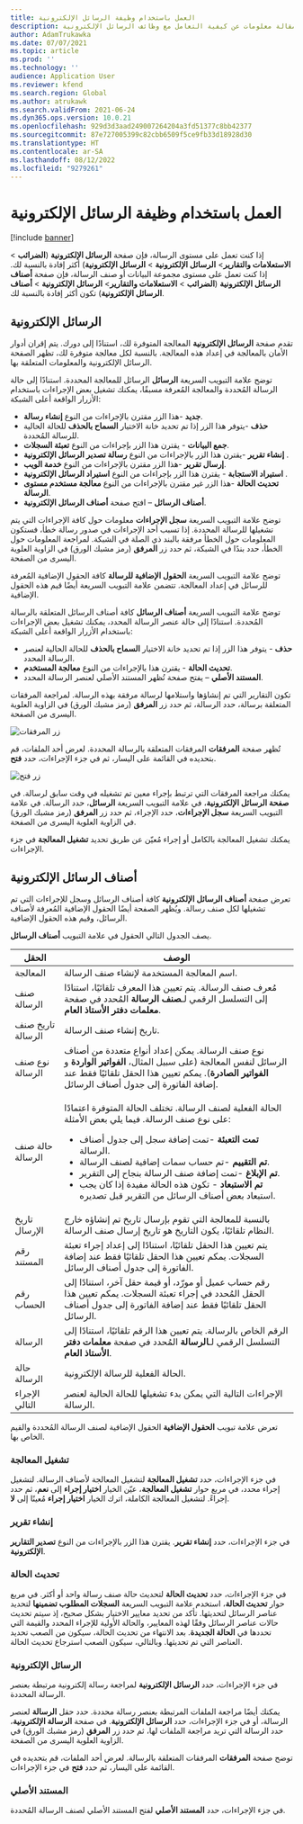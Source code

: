 ```yaml
---
title: العمل باستخدام وظيفة الرسائل الإلكترونية
description: توفر هذه المقالة معلومات عن كيفية التعامل مع وظائف الرسائل الإلكترونية (EM).
author: AdamTrukawka
ms.date: 07/07/2021
ms.topic: article
ms.prod: ''
ms.technology: ''
audience: Application User
ms.reviewer: kfend
ms.search.region: Global
ms.author: atrukawk
ms.search.validFrom: 2021-06-24
ms.dyn365.ops.version: 10.0.21
ms.openlocfilehash: 929d3d3aad249007264204a3fd51377c8bb42377
ms.sourcegitcommit: 87e727005399c82cbb6509f5ce9fb33d18928d30
ms.translationtype: HT
ms.contentlocale: ar-SA
ms.lasthandoff: 08/12/2022
ms.locfileid: "9279261"
---
```

# <a name="work-with-the-electronic-messages-functionality"></a>العمل باستخدام وظيفة الرسائل الإلكترونية

[!include [banner](../includes/banner.md)]

إذا كنت تعمل على مستوى الرسالة، فإن صفحة **الرسائل الإلكترونية** (**الضرائب** \> **الاستعلامات والتقارير**\> **الرسائل الإلكترونية** \> **الرسائل الإلكترونية**) أكثر إفادة بالنسبة لك. إذا كنت تعمل على مستوى مجموعة البيانات أو صنف الرسالة، فإن صفحة **أصناف الرسائل الإلكترونية** (**الضرائب** \> **الاستعلامات والتقارير**\> **الرسائل الإلكترونية** \> **أصناف الرسائل الإلكترونية**) تكون أكثر إفادة بالنسبة لك.

## <a name="electronic-messages"></a>الرسائل الإلكترونية

تقدم صفحة **الرسائل الإلكترونية** المعالجة المتوفرة لك، استنادًا إلى دورك. يتم إقران أدوار الأمان بالمعالجة في إعداد هذه المعالجة. بالنسبة لكل معالجة متوفرة لك، تظهر الصفحة الرسائل الإلكترونية والمعلومات المتعلقة بها.

توضح علامة التبويب السريعة **الرسائل** الرسائل للمعالجة المحددة. استنادًا إلى حالة الرسالة المُحددة والمعالجة المُعرفة مسبقًا، يمكنك تشغيل بعض الإجراءات باستخدام الأزرار الواقعة أعلى الشبكة:

- **جديد** -هذا الزر مقترن بالإجراءات من النوع **إنشاء رسالة**.
- **حذف** -يتوفر هذا الزر إذا تم تحديد خانة الاختيار **السماح بالحذف** للحالة الحالية للرسالة المُحددة.
- **جمع البيانات** - يقترن هذا الزر بإجراءات من النوع **تعبئة السجلات**.
- **إنشاء تقرير** -يقترن هذا الزر بالإجراءات من النوع **رسالة تصدير الرسائل الإلكترونية** .
- **إرسال تقرير** -هذا الزر مقترن بالإجراءات من النوع **خدمة الويب**.
- **استيراد الاستجابة** - يقترن هذا الزر بإجراءات من النوع **استيراد الرسائل الإلكترونية** .
- **تحديث الحالة** -هذا الزر غير مقترن بالإجراءات من النوع **معالجة مستخدم مستوى الرسالة**.
- **أصناف الرسائل** – افتح صفحة **أصناف الرسائل الإلكترونية**.

توضح علامة التبويب السريعة **سجل الإجراءات** معلومات حول كافة الإجراءات التي يتم تشغيلها للرسالة المحددة. إذا تسبب أحد الإجراءات في صدور رسالة خطأ، فستكون المعلومات حول الخطأ مرفقة بالبند ذي الصلة في الشبكة. لمراجعة المعلومات حول الخطأ، حدد بندًا في الشبكة، ثم حدد زر **المرفق** (رمز مشبك الورق) في الزاوية العلوية اليسرى من الصفحة.

توضح علامة التبويب السريعة **الحقول الإضافية للرسالة** كافة الحقول الإضافية المُعرفة للرسائل في إعداد المعالجة. تتضمن علامة التبويب السريعة أيضًا قيم هذه الحقول الإضافية.

توضح علامة التبويب السريعة **أصناف الرسائل** كافة أصناف الرسائل المتعلقة بالرسالة المُحددة. استنادًا إلى حالة عنصر الرسالة المحدد، يمكنك تشغيل بعض الإجراءات باستخدام الأزرار الواقعة أعلى الشبكة:

- **حذف** - يتوفر هذا الزر إذا تم تحديد خانة الاختيار **السماح بالحذف** للحالة الحالية لعنصر الرسالة المحدد.
- **تحديث الحالة** - يقترن هذا بالإجراءات من النوع **معالجة المستخدم**.
- **المستند الأصلي** – يفتح صفحة تُظهر المستند الأصلي لعنصر الرسالة المحدد.

تكون التقارير التي تم إنشاؤها واستلامها لرسالة مرفقة بهذه الرسالة. لمراجعة المرفقات المتعلقة برسالة، حدد الرسالة، ثم حدد زر **المرفق** (رمز مشبك الورق) في الزاوية العلوية اليسرى من الصفحة.

![زر المرفقات](media/attachment-icon.png)

تُظهر صفحة **المرفقات** المرفقات المتعلقة بالرسالة المحددة. لعرض أحد الملفات، قم بتحديده في القائمة على اليسار، ثم في جزء الإجراءات، حدد **فتح**.

![زر فتح](media/open-button.png)

يمكنك مراجعة المرفقات التي ترتبط بإجراء معين تم تشغيله في وقت سابق لرسالة. في **صفحة الرسائل الإلكترونية**، في علامة التبويب السريعة **الرسائل**، حدد الرسالة. في علامة التبويب السريعة **سجل الإجراءات**، حدد الإجراء، ثم حدد زر **المرفق** (رمز مشبك الورق) في الزاوية العلوية اليسرى من الصفحة.

يمكنك تشغيل المعالجة بالكامل أو إجراء مُعيّن عن طريق تحديد **تشغيل المعالجة** في جزء الإجراءات.

## <a name="electronic-message-items"></a>أصناف الرسائل الإلكترونية

تعرض صفحة **أصناف الرسائل الإلكترونية** كافة أصناف الرسائل وسجل للإجراءات التي تم تشغيلها لكل صنف رسالة. ويُظهر الصفحة أيضًا الحقول الإضافية المُعرفة لأصناف الرسائل، وقيم هذه الحقول الإضافية.

يصف الجدول التالي الحقول في علامة التبويب **أصناف الرسائل**.

<table>
<thead>
<tr>
<th>الحقل</th>
<th>الوصف</th>
</tr>
</thead>
<tbody>
<tr>
<td>المعالجة</td>
<td>اسم المعالجة المستخدمة لإنشاء صنف الرسالة.</td>
</tr>
<tr>
<td>صنف الرسالة</td>
<td>مُعرف صنف الرسالة. يتم تعيين هذا المعرف تلقائيًا، استنادًا إلى التسلسل الرقمي لـ<b>صنف الرسالة </b> المُحدد في صفحة <b>معلمات دفتر الأستاذ العام</b>.</td>
</tr>
<tr>
<td>تاريخ صنف الرسالة</td>
<td>تاريخ إنشاء صنف الرسالة.</td>
</tr>
<tr>
<td>نوع صنف الرسالة</td>
<td>نوع صنف الرسالة. يمكن إعداد أنواع متعددة من أصناف الرسائل لنفس المعالجة (على سبيل المثال، <b>الفواتير الواردة</b> و <b>الفواتير الصادرة</b>). يمكم تعيين هذا الحقل تلقائيًا فقط عند إضافة الفاتورة إلى جدول أصناف الرسائل.</td>
</tr>
<tr>
<td>حالة صنف الرسالة</td>
<td><p>الحالة الفعلية لصنف الرسالة. تختلف الحالة المتوفرة اعتمادًا على نوع صنف الرسالة. فيما يلي بعض الأمثلة:</p>
<ul>
<li><b>تمت التعبئة</b> -تمت إضافة سجل إلى جدول أصناف الرسالة.</li>
<li><b>تم التقييم</b> -تم حساب سمات إضافية لصنف الرسالة.</li>
<li><b>تم الإبلاغ</b> -تمت إضافة صنف الرسالة بنجاح إلى التقرير.</li>
<li><b>تم الاستبعاد</b> - تكون هذه الحالة مفيدة إذا كان يجب استبعاد بعض أصناف الرسائل من التقرير قبل تصديره.</li>
</ul>
</td>
</tr>
<tr>
<td>تاريخ الإرسال</td>
<td>بالنسبة للمعالجة التي تقوم بإرسال تاريخ تم إنشاؤه خارج النظام تلقائيًا، يكون التاريخ هو تاريخ إرسال صنف الرسالة.</td>
</tr>
<tr>
<td>رقم المستند</td>
<td>يتم تعيين هذا الحقل تلقائيًا، استنادًا إلى إعداد إجراء تعبئة السجلات. يمكم تعيين هذا الحقل تلقائيًا فقط عند إضافة الفاتورة إلى جدول أصناف الرسائل.</td>
</tr>
<tr>
<td>رقم الحساب</td>
<td>رقم حساب عميل أو مورّد، أو قيمة حقل آخر، استنادًا إلى الحقل المُحدد في إجراء تعبئة السجلات. يمكم تعيين هذا الحقل تلقائيًا فقط عند إضافة الفاتورة إلى جدول أصناف الرسائل.</td>
</tr>
<tr>
<td>الرسالة</td>
<td>الرقم الخاص بالرسالة. يتم تعيين هذا الرقم تلقائيًا، استنادًا إلى التسلسل الرقمي لـ<b>الرسالة </b> المُحدد في صفحة <b>معلمات دفتر الأستاذ العام</b>.</td>
</tr>
<tr>
<td>حالة الرسالة</td>
<td>الحالة الفعلية للرسالة الإلكترونية.</td>
</tr>
<tr>
<td>الإجراء التالي</td>
<td>الإجراءات التالية التي يمكن بدء تشغيلها للحالة الحالية لعنصر الرسالة.</td>
</tr>
</tbody>
</table>

تعرض علامة تبويب **الحقول الإضافية** الحقول الإضافية لصنف الرسالة المُحددة والقيم الخاص بها.

### <a name="run-processing"></a>تشغيل المعالجة

في جزء الإجراءات، حدد **تشغيل المعالجة** لتشغيل المعالجة لأصناف الرسالة. لتشغيل إجراء محدد، في مربع حوار **تشغيل المعالجة**، عيّن الخيار **اختيار إجراء** إلى **نعم**، ثم حدد إجراءً. لتشغيل المعالجة الكاملة، اترك الخيار **اختيار إجراء** مُعينًا إلى **لا**.

### <a name="generate-report"></a>إنشاء تقرير

في جزء الإجراءات، حدد **إنشاء تقرير**. يقترن هذا الزر بالإجراءات من النوع **تصدير التقارير الإلكترونية**.

### <a name="update-status"></a>تحديث الحالة

في جزء الإجراءات، حدد **تحديث الحالة** لتحديث حالة صنف رسالة واحد أو أكثر. في مربع حوار **تحديث الحالة**، استخدم علامة التبويب السريعة **السجلات المطلوب تضمينها** لتحديد عناصر الرسائل لتحديثها. تأكد من تحديد معايير الاختيار بشكل صحيح، إذ سيتم تحديث حالات عناصر الرسائل وفقًا لهذه المعايير، والحالة الأولية للإجراء المحدد والقيمة التي تحددها في **الحالة الجديدة**. بعد الانتهاء من تحديث الحالة، سيكون من الصعب تحديد العناصر التي تم تحديثها. وبالتالي، سيكون الصعب استرجاع تحديث الحالة.

### <a name="electronic-messages"></a>الرسائل الإلكترونية

في جزء الإجراءات، حدد **الرسائل الإلكترونية** لمراجعة رسالة إلكترونية مرتبطة بعنصر الرسالة المحددة.

يمكنك أيضًا مراجعة الملفات المرتبطة بعنصر رسالة محددة. حدد حقل **الرسالة** لعنصر الرسالة، أو في جزء الإجراءات، حدد **الرسائل الإلكترونية**. في صفحة **الرسالة الإلكترونية**، حدد الرسالة التي تريد مراجعة الملفات لها، ثم حدد زر **المرفق** (رمز مشبك الورق) في الزاوية العلوية اليسرى من الصفحة.

توضح صفحة **المرفقات** المرفقات المتعلقة بالرسالة. لعرض أحد الملفات، قم بتحديده في القائمة على اليسار، ثم حدد **فتح** في جزء الإجراءات.

### <a name="original-document"></a>المستند الأصلي

في جزء الإجراءات، حدد **المستند الأصلي** لفتح المستند الأصلي لصنف الرسالة المُحددة.

